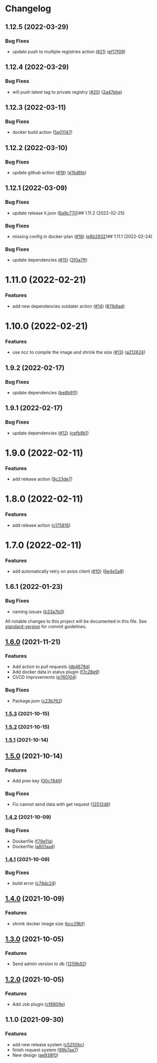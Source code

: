 # Changelog

## 1.12.5 (2022-03-29)


### Bug Fixes

* update push to multiple registries action ([#21](https://github.com/etherdata-blockchain/etd-local-admin-node/issues/21)) ([ef17f09](https://github.com/etherdata-blockchain/etd-local-admin-node/commit/ef17f095ef1e7949ee516a27999bec6f4a7fa682))

## 1.12.4 (2022-03-29)


### Bug Fixes

* will push latest tag to private registry ([#20](https://github.com/etherdata-blockchain/etd-local-admin-node/issues/20)) ([2a47ebe](https://github.com/etherdata-blockchain/etd-local-admin-node/commit/2a47ebea9006f1de4795dcdeffa88d20b5f80657))

## 1.12.3 (2022-03-11)


### Bug Fixes

* docker build action ([5e01147](https://github.com/etherdata-blockchain/etd-local-admin-node/commit/5e01147c924c3a456e4babb56d3419cdbcbd423c))

## 1.12.2 (2022-03-10)


### Bug Fixes

* update github action ([#19](https://github.com/etherdata-blockchain/etd-local-admin-node/issues/19)) ([e15d8fe](https://github.com/etherdata-blockchain/etd-local-admin-node/commit/e15d8fe0894bffa00f42deadbe601764a3b64d81))

## 1.12.1 (2022-03-09)


### Bug Fixes

* update release it.json ([6a9c770](https://github.com/etherdata-blockchain/etd-local-admin-node/commit/6a9c7702c03c3819eb1fbd65261c2e7ba660703e))## 1.11.2 (2022-02-25)


### Bug Fixes

* missing config in docker-plan ([#16](https://github.com/etherdata-blockchain/etd-local-admin-node/issues/16)) ([e8b2932](https://github.com/etherdata-blockchain/etd-local-admin-node/commit/e8b2932117df64fb3a55398c0c518415cf20f305))## 1.11.1 (2022-02-24)


### Bug Fixes

* update dependencies ([#15](https://github.com/etherdata-blockchain/etd-local-admin-node/issues/15)) ([2f0a7ff](https://github.com/etherdata-blockchain/etd-local-admin-node/commit/2f0a7ff81fba00edc653985f7e1aa677d03cb4a3))

# 1.11.0 (2022-02-21)


### Features

* add new dependencies outdater action ([#14](https://github.com/etherdata-blockchain/etd-local-admin-node/issues/14)) ([811b6ad](https://github.com/etherdata-blockchain/etd-local-admin-node/commit/811b6ad62cbeb70f9bcf63dfe6fdccbc71a4532e))

# 1.10.0 (2022-02-21)


### Features

* use ncc to compile the image and shrink the size ([#13](https://github.com/etherdata-blockchain/etd-local-admin-node/issues/13)) ([a212624](https://github.com/etherdata-blockchain/etd-local-admin-node/commit/a212624858240e309d33e770834d40b4735dcf26))

## 1.9.2 (2022-02-17)


### Bug Fixes

* update dependencies ([be8b91f](https://github.com/etherdata-blockchain/etd-local-admin-node/commit/be8b91ff9ad27a4f56ad87358657da180b8099d9))

## 1.9.1 (2022-02-17)


### Bug Fixes

* update dependencies ([#12](https://github.com/etherdata-blockchain/etd-local-admin-node/issues/12)) ([cefb8b1](https://github.com/etherdata-blockchain/etd-local-admin-node/commit/cefb8b194dd2bb3321695dcacf85995bd75321e7))

# 1.9.0 (2022-02-11)


### Features

* add release action ([9c23de7](https://github.com/etherdata-blockchain/etd-local-admin-node/commit/9c23de76c7b2494757b0cfd7f15dffde2bc3ae7d))

# 1.8.0 (2022-02-11)


### Features

* add release action ([c175816](https://github.com/etherdata-blockchain/etd-local-admin-node/commit/c175816b98b2374185a02a417fb1e9804e68ddb6))

# 1.7.0 (2022-02-11)


### Features

* add automatically retry on axios client ([#10](https://github.com/etherdata-blockchain/etd-local-admin-node/issues/10)) ([6e4e5a8](https://github.com/etherdata-blockchain/etd-local-admin-node/commit/6e4e5a8443fef52c736ebf6b4953284f11f0860e))

## 1.6.1 (2022-01-23)


### Bug Fixes

* naming issues ([b33a7b0](https://github.com/etherdata-blockchain/etd-local-admin-node/commit/b33a7b01cced3bcf0a5024639b23edf415bc1d6e))



All notable changes to this project will be documented in this file. See [standard-version](https://github.com/conventional-changelog/standard-version) for commit guidelines.

## [1.6.0](https://github.com/crypyto-panel/etd-local-admin-node/compare/v1.5.3...v1.6.0) (2021-11-21)


### Features

* Add action to pull requests ([db4678d](https://github.com/crypyto-panel/etd-local-admin-node/commit/db4678de0c7ea9384f0381b9c9576dcee92af6a5))
* Add docker data in status plugin ([f7c28e9](https://github.com/crypyto-panel/etd-local-admin-node/commit/f7c28e959ea8863886ffa347898d6e8f09f63952))
* CI/CD improvements ([e760104](https://github.com/crypyto-panel/etd-local-admin-node/commit/e7601042f8ce67f696722465a095899181c1fa07))


### Bug Fixes

* Package.json ([c23b762](https://github.com/crypyto-panel/etd-local-admin-node/commit/c23b7628a9df975385549939be6a571926ca3a82))

### [1.5.3](https://github.com/crypyto-panel/etd-local-admin-node/compare/v1.5.2...v1.5.3) (2021-10-15)

### [1.5.2](https://github.com/crypyto-panel/etd-local-admin-node/compare/v1.5.1...v1.5.2) (2021-10-15)

### [1.5.1](https://github.com/crypyto-panel/etd-local-admin-node/compare/v1.5.0...v1.5.1) (2021-10-14)

## [1.5.0](https://github.com/crypyto-panel/etd-local-admin-node/compare/v1.4.2...v1.5.0) (2021-10-14)


### Features

* Add prev key ([00c7849](https://github.com/crypyto-panel/etd-local-admin-node/commit/00c784993b1daa2bde3aedfda631426bb7632593))


### Bug Fixes

* Fix cannot send data with get request ([12512d6](https://github.com/crypyto-panel/etd-local-admin-node/commit/12512d6ac53cbedfac37199828665e86e99f082d))

### [1.4.2](https://github.com/crypyto-panel/etd-local-admin-node/compare/v1.4.1...v1.4.2) (2021-10-09)


### Bug Fixes

* Dockerfile ([f79e11a](https://github.com/crypyto-panel/etd-local-admin-node/commit/f79e11a966c94358299ca0ada8d86a04e33374c9))
* Dockerfile ([a801aa4](https://github.com/crypyto-panel/etd-local-admin-node/commit/a801aa4b5521ac8b28d2c3f1afc7925f51257f3a))

### [1.4.1](https://github.com/crypyto-panel/etd-local-admin-node/compare/v1.4.0...v1.4.1) (2021-10-09)


### Bug Fixes

* build error ([c74dc24](https://github.com/crypyto-panel/etd-local-admin-node/commit/c74dc2446278652664b748f7824f2ed1772c22e1))

## [1.4.0](https://github.com/crypyto-panel/etd-local-admin-node/compare/v1.3.0...v1.4.0) (2021-10-09)


### Features

* shrink docker image size ([bcc29bf](https://github.com/crypyto-panel/etd-local-admin-node/commit/bcc29bf81f7460136909f8602d190d4e3995980c))

## [1.3.0](https://github.com/crypyto-panel/etd-local-admin-node/compare/v1.2.0...v1.3.0) (2021-10-05)


### Features

* Send admin version to db ([1259b92](https://github.com/crypyto-panel/etd-local-admin-node/commit/1259b924243351ddaf358c02ee66445e6276dc89))

## [1.2.0](https://github.com/crypyto-panel/etd-local-admin-node/compare/v1.1.0...v1.2.0) (2021-10-05)


### Features

* Add Job plugin ([cf8809e](https://github.com/crypyto-panel/etd-local-admin-node/commit/cf8809ea95b0dd190c05d62cd598c1479646629e))

## 1.1.0 (2021-09-30)


### Features

* add new release system ([c5250bc](https://github.com/crypyto-panel/etd-local-admin-node/commit/c5250bc548ae39aba5bc0e308196c3c074b46fa6))
* finish request system ([99b7ae7](https://github.com/crypyto-panel/etd-local-admin-node/commit/99b7ae723c0b8d937d1c2ba8e3b5bcfc47ae10aa))
* New design ([ae938f0](https://github.com/crypyto-panel/etd-local-admin-node/commit/ae938f034abd7f862b5db8537e03a678791eaed5))